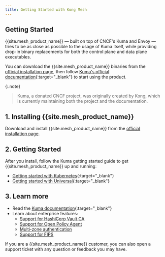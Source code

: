 ```yaml
---
title: Getting Started with Kong Mesh
---
```


## Getting Started

{{site.mesh_product_name}} &mdash; built on top of CNCF's Kuma and Envoy &mdash;
 tries to be as close as possible to the usage of Kuma itself, while providing
 drop-in binary replacements for both the control plane and data plane
 executables.

You can download the {{site.mesh_product_name}} binaries from the
[official installation page](/mesh/{{page.kong_version}}/install), then follow
[Kuma's official documentation](https://kuma.io/docs){:target="_blank"} to start using the product.

{:.note}
> Kuma, a donated CNCF project, was originally created by Kong, which is
currently maintaining both the project and the documentation.

## 1. Installing {{site.mesh_product_name}}

Download and install {{site.mesh_product_name}} from the
[official installation page](/mesh/{{page.kong_version}}/install).

## 2. Getting Started

After you install, follow the Kuma getting started guide to get
{{site.mesh_product_name}} up and running:

* [Getting started with Kubernetes](https://kuma.io/docs/latest/quickstart/kubernetes/){:target="_blank"}
* [Getting started with Universal](https://kuma.io/docs/latest/quickstart/universal/){:target="_blank"}

## 3. Learn more

* Read the [Kuma documentation](https://kuma.io/docs/){:target="_blank"}
* Learn about enterprise features:
  * [Support for HashiCorp Vault CA](/mesh/{{page.kong_version}}/features/vault/)
  * [Support for Open Policy Agent](/mesh/{{page.kong_version}}/features/opa/)
  * [Multi-zone authentication](/mesh/{{page.kong_version}}/features/kds-auth/)
  * [Support for FIPS](/mesh/{{page.kong_version}}/features/fips-support/)

If you are a {{site.mesh_product_name}} customer, you can also open a support
ticket with any question or feedback you may have.
